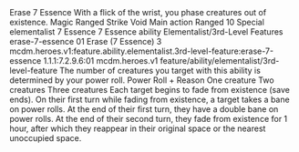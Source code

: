 <ability>
  <name>Erase</name>
  <cost>7 Essence</cost>
  <flavor>With a flick of the wrist, you phase creatures out of existence.</flavor>
  <keywords>
    <keyword>Magic</keyword>
    <keyword>Ranged</keyword>
    <keyword>Strike</keyword>
    <keyword>Void</keyword>
  </keywords>
  <type>Main action</type>
  <distance>Ranged 10</distance>
  <target>Special</target>
  <metadata>
    <class>elementalist</class>
    <cost>7 Essence</cost>
    <cost_amount>7</cost_amount>
    <cost_resource>Essence</cost_resource>
    <feature_type>ability</feature_type>
    <file_dpath>Elementalist/3rd-Level Features</file_dpath>
    <item_id>erase-7-essence</item_id>
    <item_index>01</item_index>
    <item_name>Erase (7 Essence)</item_name>
    <level>3</level>
    <scc>mcdm.heroes.v1:feature.ability.elementalist.3rd-level-feature:erase-7-essence</scc>
    <scdc>1.1.1:7.2.9.6:01</scdc>
    <source>mcdm.heroes.v1</source>
    <type>feature/ability/elementalist/3rd-level-feature</type>
  </metadata>
  <effects>
    <effect type="mundane" name="Special">The number of creatures you target with this ability is determined by your power roll.</effect>
    <effect type="roll">
      <roll>Power Roll + Reason</roll>
      <t1>One creature</t1>
      <t2>Two creatures</t2>
      <t3>Three creatures</t3>
    </effect>
    <effect type="mundane">Each target begins to fade from existence (save ends). On their first turn while fading from existence, a target takes a bane on power rolls. At the end of their first turn, they have a double bane on power rolls. At the end of their second turn, they fade from existence for 1 hour, after which they reappear in their original space or the nearest unoccupied space.</effect>
  </effects>
</ability>
